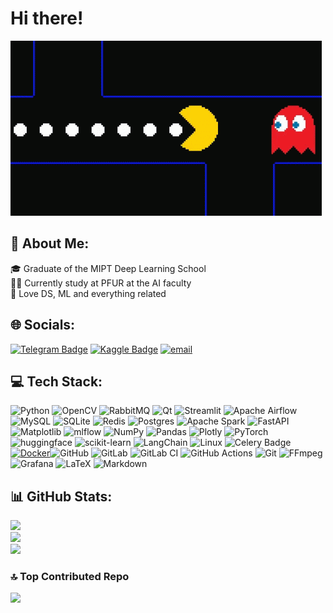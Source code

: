 # Hi there!
![](https://github.com/frznfrgg/frznfrgg/blob/main/old-school-video-games.gif)

## 💫 About Me:
🎓 Graduate of the MIPT Deep Learning School<br>👨‍🎓 Currently study at PFUR  at the AI faculty<br>💙 Love DS, ML and everything related


## 🌐 Socials:
[![Telegram Badge](https://img.shields.io/badge/Telegram-black?logo=Telegram&style=flat)](https://t.me/frznfrg)
[![Kaggle Badge](https://img.shields.io/badge/Kaggle-20BEFF?logo=kaggle&logoColor=fff&style=flat)](https://www.kaggle.com/frznfrg)
[![email](https://img.shields.io/badge/Email-D14836?logo=gmail&logoColor=white)](mailto:ngrechanikov@gmail.com) 

## 💻 Tech Stack:
![Python](https://img.shields.io/badge/python-3670A0?style=flat&logo=python&logoColor=ffdd54) ![OpenCV](https://img.shields.io/badge/opencv-%23white.svg?style=flat&logo=opencv&logoColor=white) ![RabbitMQ](https://img.shields.io/badge/rabbitmq-FF6600?style=flat&logo=rabbitmq&logoColor=white) ![Qt](https://img.shields.io/badge/Qt-%23217346.svg?style=flat&logo=Qt&logoColor=white) ![Streamlit](https://img.shields.io/badge/Streamlit-%23FE4B4B.svg?style=flat&logo=streamlit&logoColor=white) ![Apache Airflow](https://img.shields.io/badge/Apache%20Airflow-017CEE?style=flat&logo=Apache%20Airflow&logoColor=white) ![MySQL](https://img.shields.io/badge/mysql-4479A1.svg?style=flat&logo=mysql&logoColor=white) ![SQLite](https://img.shields.io/badge/sqlite-%2307405e.svg?style=flat&logo=sqlite&logoColor=white) ![Redis](https://img.shields.io/badge/redis-%23DD0031.svg?style=flat&logo=redis&logoColor=white) ![Postgres](https://img.shields.io/badge/postgres-%23316192.svg?style=flat&logo=postgresql&logoColor=white) ![Apache Spark](https://img.shields.io/badge/Apache%20Spark-FDEE21?style=flat&logo=apachespark&logoColor=black) ![FastAPI](https://img.shields.io/badge/FastAPI-005571?style=flat&logo=fastapi) ![Matplotlib](https://img.shields.io/badge/Matplotlib-%23ffffff.svg?style=flat&logo=Matplotlib&logoColor=black) ![mlflow](https://img.shields.io/badge/mlflow-%23d9ead3.svg?style=flat&logo=numpy&logoColor=blue) ![NumPy](https://img.shields.io/badge/numpy-%23013243.svg?style=flat&logo=numpy&logoColor=white) ![Pandas](https://img.shields.io/badge/pandas-%23150458.svg?style=flat&logo=pandas&logoColor=white) ![Plotly](https://img.shields.io/badge/Plotly-%233F4F75.svg?style=flat&logo=plotly&logoColor=white) ![PyTorch](https://img.shields.io/badge/PyTorch-%23EE4C2C.svg?style=flat&logo=PyTorch&logoColor=white) ![huggingface](https://img.shields.io/badge/-HuggingFace-3B4252?style=flat&logo=huggingface&logoColor=) ![scikit-learn](https://img.shields.io/badge/scikit--learn-%23F7931E.svg?style=flat&logo=scikit-learn&logoColor=white) ![LangChain](https://img.shields.io/badge/LangChain-1c3c3c.svg?logo=langchain&logoColor=white) ![Linux](https://img.shields.io/badge/Linux-FCC624?logo=linux&logoColor=black) ![Celery Badge](https://img.shields.io/badge/Celery-37814A?logo=celery&logoColor=fff&style=flat) [![Docker](https://img.shields.io/badge/Docker-2496ED?logo=docker&logoColor=fff)](#)![GitHub](https://img.shields.io/badge/github-%23121011.svg?style=flat&logo=github&logoColor=white) ![GitLab](https://img.shields.io/badge/gitlab-%23181717.svg?style=flat&logo=gitlab&logoColor=white) ![GitLab CI](https://img.shields.io/badge/gitlab%20CI-%23181717.svg?style=flat&logo=gitlab&logoColor=white) ![GitHub Actions](https://img.shields.io/badge/github%20actions-%232671E5.svg?style=flat&logo=githubactions&logoColor=white) ![Git](https://img.shields.io/badge/git-%23F05033.svg?style=flat&logo=git&logoColor=white) ![FFmpeg](https://shields.io/badge/FFmpeg-%23171717.svg?logo=ffmpeg&style=flat&labelColor=171717&logoColor=5cb85c) ![Grafana](https://img.shields.io/badge/grafana-%23F46800.svg?style=flat&logo=grafana&logoColor=white) ![LaTeX](https://img.shields.io/badge/latex-%23008080.svg?style=flat&logo=latex&logoColor=white) ![Markdown](https://img.shields.io/badge/markdown-%23000000.svg?style=flat&logo=markdown&logoColor=white)
## 📊 GitHub Stats:
![](https://github-readme-stats.vercel.app/api?username=frznfrgg&theme=tokyonight&hide_border=false&include_all_commits=false&count_private=true)<br/>
![](https://nirzak-streak-stats.vercel.app/?user=frznfrgg&theme=tokyonight&hide_border=false)<br/>
![](https://github-readme-stats.vercel.app/api/top-langs/?username=frznfrgg&theme=tokyonight&hide_border=false&include_all_commits=false&count_private=true&layout=compact)

### 🔝 Top Contributed Repo
![](https://github-contributor-stats.vercel.app/api?username=frznfrgg&limit=5&theme=tokyonight&combine_all_yearly_contributions=true)
